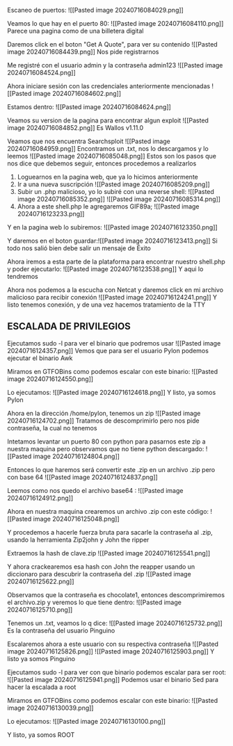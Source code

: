 Escaneo de puertos:
![[Pasted image 20240716084029.png]]

Veamos lo que hay en el puerto 80:
![[Pasted image 20240716084110.png]]
Parece una pagina como de una billetera digital

Daremos click en el boton "Get A Quote", para ver su contenido 
![[Pasted image 20240716084439.png]]
Nos pide registrarnos

Me registré con el usuario admin y la contraseña admin123
![[Pasted image 20240716084524.png]]

Ahora iniciare sesión con las credenciales anteriormente mencionadas
![[Pasted image 20240716084602.png]]

Estamos dentro:
![[Pasted image 20240716084624.png]]

Veamos su version de la pagina para encontrar algun exploit
![[Pasted image 20240716084852.png]]
Es Wallos v1.11.0

Veamos que nos encuentra Searchsploit 
![[Pasted image 20240716084959.png]]
Encontramos un .txt, nos lo descargamos y lo leemos
![[Pasted image 20240716085048.png]]
Estos son los pasos que nos dice que debemos seguir, entonces procedemos a realizarlos

1. Loguearnos en la pagina web, que ya lo hicimos anteriormente
2. Ir a una nueva suscripción
![[Pasted image 20240716085209.png]]
3. Subir un .php malicioso, yo lo subiré con una reverse shell:
![[Pasted image 20240716085352.png]]
![[Pasted image 20240716085314.png]]
4. Ahora a este shell.php le agregaremos GIF89a;
![[Pasted image 20240716123233.png]]

Y en la pagina web lo subiremos:
![[Pasted image 20240716123350.png]]

Y daremos en el boton guardar:![[Pasted image 20240716123413.png]]
Si todo nos salió bien debe salir un mensaje de Éxito

Ahora iremos a esta parte de la plataforma para encontrar nuestro shell.php y poder ejecutarlo:
![[Pasted image 20240716123538.png]]
Y aqui lo tendremos 

Ahora nos podemos a la escucha con Netcat y daremos click en mi archivo malicioso para recibir conexión
![[Pasted image 20240716124241.png]]
Y listo tenemos conexión, y de una vez hacemos tratamiento de la TTY

## ESCALADA DE PRIVILEGIOS

Ejecutamos sudo -l para ver el binario que podremos usar 
![[Pasted image 20240716124357.png]]
Vemos que para ser el usuario Pylon podemos ejecutar el binario Awk

Miramos en GTFOBins como podemos escalar con este binario:
![[Pasted image 20240716124550.png]]

Lo ejecutamos:
![[Pasted image 20240716124618.png]]
Y listo, ya somos Pylon

Ahora en la dirección /home/pylon, tenemos un zip
![[Pasted image 20240716124702.png]]
Tratamos de descomprimirlo pero nos pide contraseña, la cual no tenemos

Intetamos levantar un puerto 80 con python para pasarnos este zip a nuestra maquina pero observamos que no tiene python descargado:
![[Pasted image 20240716124804.png]]

Entonces lo que haremos será convertir este .zip en un archivo .zip pero con base 64
![[Pasted image 20240716124837.png]]

Leemos como nos quedo el archivo base64 :
![[Pasted image 20240716124912.png]]

Ahora en nuestra maquina crearemos un archivo .zip con este código:
![[Pasted image 20240716125048.png]]

Y procedemos a hacerle fuerza bruta para sacarle la contraseña al .zip, usando la herramienta Zip2john y John the ripper

Extraemos la hash de clave.zip
![[Pasted image 20240716125541.png]]

Y ahora crackearemos esa hash con John the reapper usando un diccionaro para descubrir la contraseña del .zip
![[Pasted image 20240716125622.png]]

Observamos que la contraseña es chocolate1, entonces descomprimiremos el archivo.zip y veremos lo que tiene dentro:
![[Pasted image 20240716125710.png]]

Tenemos un .txt, veamos lo q dice:
![[Pasted image 20240716125732.png]]
Es la contraseña del usuario Pinguino

Escalaremos ahora a este usuario con su respectiva contraseña
![[Pasted image 20240716125826.png]]
![[Pasted image 20240716125903.png]]
Y listo ya somos Pinguino

Ejecutamos sudo -l para ver con que binario podemos escalar para ser root:
![[Pasted image 20240716125941.png]]
Podemos usar el binario Sed para hacer la escalada a root

Miramos en GTFOBins como podemos escalar con este binario:
![[Pasted image 20240716130039.png]]

Lo ejecutamos:
![[Pasted image 20240716130100.png]]

Y listo, ya somos ROOT








